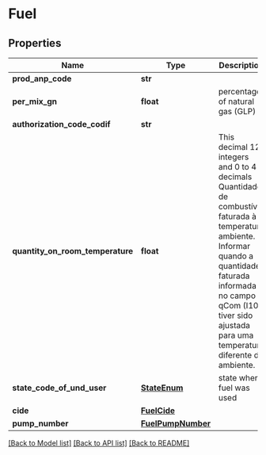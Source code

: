 # Fuel

## Properties
Name | Type | Description | Notes
------------ | ------------- | ------------- | -------------
**prod_anp_code** | **str** |  | 
**per_mix_gn** | **float** | percentage of natural gas (GLP) | [optional] 
**authorization_code_codif** | **str** |  | [optional] 
**quantity_on_room_temperature** | **float** | This decimal 12 integers and 0 to 4 decimals Quantidade de combustível faturada à temperatura ambiente. Informar quando a quantidade faturada informada no campo qCom (I10) tiver sido ajustada para uma temperatura diferente da ambiente.  | [optional] 
**state_code_of_und_user** | [**StateEnum**](StateEnum.md) | state where fuel was used | 
**cide** | [**FuelCide**](FuelCide.md) |  | [optional] 
**pump_number** | [**FuelPumpNumber**](FuelPumpNumber.md) |  | [optional] 

[[Back to Model list]](../README.md#documentation-for-models) [[Back to API list]](../README.md#documentation-for-api-endpoints) [[Back to README]](../README.md)



